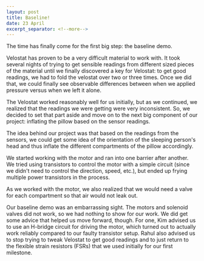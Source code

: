 ```yaml
---
layout: post
title: Baseline!
date: 23 April
excerpt_separator: <!--more-->
---
```


The time has finally come for the first big step: the baseline demo.

Velostat has proven to be a very difficult material to work with. It took several nights of trying to get sensible readings from different sized pieces of the material until we finally discovered a key for Velostat: to get good readings, we had to fold the velostat over two or three times. Once we did that, we could finally see observable differences between when we applied pressure versus when we left it alone.
<!--more-->
The Velostat worked reasonably well for us initially, but as we continued, we realized that the readings we were getting were very inconsistent. So, we decided to set that part aside and move on to the next big component of our project: inflating the pillow based on the sensor readings.

The idea behind our project was that based on the readings from the sensors, we could get some idea of the orientation of the sleeping person's head and thus inflate the different compartments of the pillow accordingly. 

We started working with the motor and ran into one barrier after another. We tried using transistors to control the motor with a simple circuit (since we didn't need to control the direction, speed, etc.), but ended up frying multiple power transistors in the process. 

As we worked with the motor, we also realized that we would need a valve for each compartment so that air would not leak out.

Our baseline demo was an embarrassing sight. The motors and solenoid valves did not work, so we had nothing to show for our work. We did get some advice that helped us move forward, though. For one, Kim advised us to use an H-bridge circuit for driving the motor, which turned out to actually work reliably compared to our faulty transistor setup. Rahul also advised us to stop trying to tweak Velostat to get good readings and to just return to the flexible strain resistors (FSRs) that we used initially for our first milestone.
